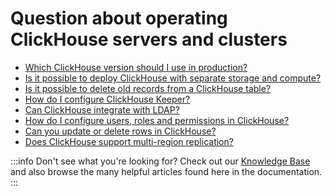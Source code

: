 
# Question about operating ClickHouse servers and clusters

- [Which ClickHouse version should I use in production?](/faq/operations/production.md)
- [Is it possible to deploy ClickHouse with separate storage and compute?](/faq/operations/separate_storage.md)
- [Is it possible to delete old records from a ClickHouse table?](/faq/operations/delete-old-data.md)
- [How do I configure ClickHouse Keeper?](/guides/sre/keeper/index.md)
- [Can ClickHouse integrate with LDAP?](/guides/sre/user-management/configuring-ldap.md)
- [How do I configure users, roles and permissions in ClickHouse?](/guides/sre/user-management/index.md)
- [Can you update or delete rows in ClickHouse?](/guides/developer/mutations.md)
- [Does ClickHouse support multi-region replication?](/faq/operations/multi-region-replication.md)

:::info Don't see what you're looking for?
Check out our [Knowledge Base](/knowledgebase/) and also browse the many helpful articles found here in the documentation.
:::

